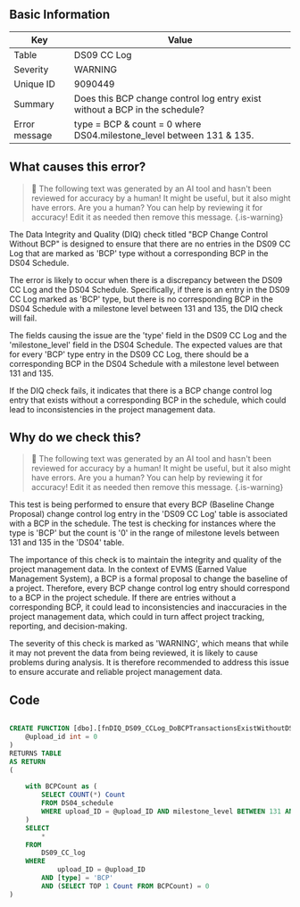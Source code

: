 ## Basic Information
| Key         | Value          |
|-------------|----------------|
| Table       | DS09 CC Log |
| Severity    | WARNING |
| Unique ID   | 9090449   |
| Summary     | Does this BCP change control log entry exist without a BCP in the schedule? |
| Error message | type = BCP & count = 0 where DS04.milestone_level between 131 & 135. |

## What causes this error?

> :robot: The following text was generated by an AI tool and hasn't been reviewed for accuracy by a human! It might be useful, but it also might have errors. Are you a human? You can help by reviewing it for accuracy! Edit it as needed then remove this message.
{.is-warning}

The Data Integrity and Quality (DIQ) check titled "BCP Change Control Without BCP" is designed to ensure that there are no entries in the DS09 CC Log that are marked as 'BCP' type without a corresponding BCP in the DS04 Schedule. 

The error is likely to occur when there is a discrepancy between the DS09 CC Log and the DS04 Schedule. Specifically, if there is an entry in the DS09 CC Log marked as 'BCP' type, but there is no corresponding BCP in the DS04 Schedule with a milestone level between 131 and 135, the DIQ check will fail.

The fields causing the issue are the 'type' field in the DS09 CC Log and the 'milestone_level' field in the DS04 Schedule. The expected values are that for every 'BCP' type entry in the DS09 CC Log, there should be a corresponding BCP in the DS04 Schedule with a milestone level between 131 and 135. 

If the DIQ check fails, it indicates that there is a BCP change control log entry that exists without a corresponding BCP in the schedule, which could lead to inconsistencies in the project management data.
## Why do we check this?

> :robot: The following text was generated by an AI tool and hasn't been reviewed for accuracy by a human! It might be useful, but it also might have errors. Are you a human? You can help by reviewing it for accuracy! Edit it as needed then remove this message.
{.is-warning}

This test is being performed to ensure that every BCP (Baseline Change Proposal) change control log entry in the 'DS09 CC Log' table is associated with a BCP in the schedule. The test is checking for instances where the type is 'BCP' but the count is '0' in the range of milestone levels between 131 and 135 in the 'DS04' table. 

The importance of this check is to maintain the integrity and quality of the project management data. In the context of EVMS (Earned Value Management System), a BCP is a formal proposal to change the baseline of a project. Therefore, every BCP change control log entry should correspond to a BCP in the project schedule. If there are entries without a corresponding BCP, it could lead to inconsistencies and inaccuracies in the project management data, which could in turn affect project tracking, reporting, and decision-making.

The severity of this check is marked as 'WARNING', which means that while it may not prevent the data from being reviewed, it is likely to cause problems during analysis. It is therefore recommended to address this issue to ensure accurate and reliable project management data.
## Code

```sql

CREATE FUNCTION [dbo].[fnDIQ_DS09_CCLog_DoBCPTransactionsExistWithoutDS04BCPs] (
	@upload_id int = 0
)
RETURNS TABLE
AS RETURN
(
	
	with BCPCount as (
		SELECT COUNT(*) Count
		FROM DS04_schedule 
		WHERE upload_ID = @upload_ID AND milestone_level BETWEEN 131 AND 135
	)
	SELECT 
		*
	FROM
		DS09_CC_log
	WHERE
			upload_ID = @upload_ID  
		AND [type] = 'BCP'
		AND (SELECT TOP 1 Count FROM BCPCount) = 0
)
```
